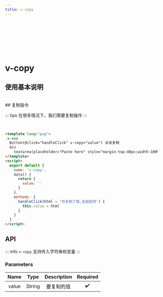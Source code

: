 ```yaml
---
title: v-copy
---
```


<div style="width:100%;height:100px;"></div>
<Block >

<h1 v-copy="v-copy" title="点击复制指令">v-copy</h1>
<h2>使用基本说明</h2>

</Block>
 </br>

<Block>
## 复制指令

::: tips
在很多情况下，我们需要复制操作
:::

<v-copy/>
</br>

<Example>

```html
<template lang="pug">
.v-xxx
  Button(@click="handleClick" v-copy="value") 点击复制
  div
    textarea(placeholder="Paste here" style="margin-top:40px;width:100%;height:100%;")
</template>
<script>
  export default {
    name: 'v-copy',
    data() {
      return {
        value: ''
      }
    },
    methods: {
      handleClick(html = '你复制了我,去粘贴吧') {
        this.value = html
      }
    }
  }
</script>
```

</Example>

</Block>

<div>

## API

::: info
`v-copy` 支持传入字符串和变量
:::

### Parameters

| Name  |  Type  | Description |      Required      |
| :---: | :----: | :---------: | :----------------: |
| value | String | 要复制的值  | :heavy_check_mark: |

</div>
